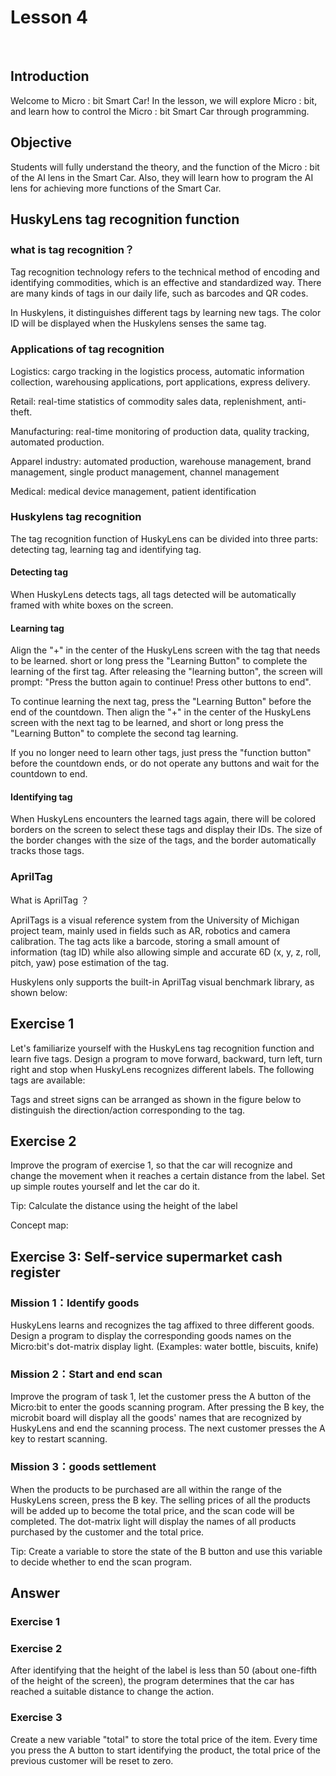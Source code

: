# Lesson 4
 
 

## Introduction
<P>
Welcome to Micro : bit Smart Car! In the lesson, we will explore Micro : bit, and learn how to control the Micro : bit Smart Car through programming.
<P>

## Objective
<P>
Students will fully understand the theory, and the function of the Micro : bit of the AI lens in the Smart Car. Also, they will learn how to program the AI lens for achieving more functions of the Smart Car.
<P>

## HuskyLens tag recognition function
### what is tag recognition？
<P>
Tag recognition technology refers to the technical method of encoding and identifying commodities, which is an effective and standardized way. There are many kinds of tags in our daily life, such as barcodes and QR codes.
<P>
<P>
In Huskylens, it distinguishes different tags by learning new tags. The color ID will be displayed when the Huskylens senses the same tag.
<P>

### Applications of tag recognition
<P>
Logistics: cargo tracking in the logistics process, automatic information collection, warehousing applications, port applications, express delivery.
<P>
<P>
Retail: real-time statistics of commodity sales data, replenishment, anti-theft.
<P>
<P>
Manufacturing: real-time monitoring of production data, quality tracking, automated production.
<P>
<P>
Apparel industry: automated production, warehouse management, brand management, single product management, channel management
<P>
<P>
Medical: medical device management, patient identification
<P>

### Huskylens tag recognition
<P>
The tag recognition function of HuskyLens can be divided into three parts: detecting tag, learning tag and identifying tag.
<P>

#### Detecting tag
<P>
When HuskyLens detects tags, all tags detected will be automatically framed with white boxes on the screen.
<P>

#### Learning tag
<P>
Align the "+" in the center of the HuskyLens screen with the tag that needs to be learned. short or long press the "Learning Button" to complete the learning of the first tag. After releasing the "learning button", the screen will prompt: "Press the button again to continue! Press other buttons to end".
<P>
<P>
To continue learning the next tag, press the "Learning Button" before the end of the countdown. Then align the "+" in the center of the HuskyLens screen with the next tag to be learned, and short or long press the "Learning Button" to complete the second tag learning.
<P>
<P>
If you no longer need to learn other tags, just press the "function button" before the countdown ends, or do not operate any buttons and wait for the countdown to end.
<P>

#### Identifying tag
<P>
When HuskyLens encounters the learned tags again, there will be colored borders on the screen to select these tags and display their IDs. The size of the border changes with the size of the tags, and the border automatically tracks those tags.
<P>

### AprilTag
<P>
What is AprilTag ？
<P>
<P>
AprilTags is a visual reference system from the University of Michigan project team, mainly used in fields such as AR, robotics and camera calibration. The tag acts like a barcode, storing a small amount of information (tag ID) while also allowing simple and accurate 6D (x, y, z, roll, pitch, yaw) pose estimation of the tag.
<P>
<P>
Huskylens only supports the built-in AprilTag visual benchmark library, as shown below:
<P>

## Exercise 1
<P>
Let's familiarize yourself with the HuskyLens tag recognition function and learn five tags. Design a program to move forward, backward, turn left, turn right and stop when HuskyLens recognizes different labels. The following tags are available:
<P>
<P>
Tags and street signs can be arranged as shown in the figure below to distinguish the direction/action corresponding to the tag.
<P>

## Exercise 2
<P>
Improve the program of exercise 1, so that the car will recognize and change the movement when it reaches a certain distance from the label. Set up simple routes yourself and let the car do it.
<P>
<P>
Tip: Calculate the distance using the height of the label
<P>
<P>
Concept map:
<P>

## Exercise 3: Self-service supermarket cash register
### Mission 1：Identify goods
<P>
HuskyLens learns and recognizes the tag affixed to three different goods. Design a program to display the corresponding goods names on the Micro:bit's dot-matrix display light. (Examples: water bottle, biscuits, knife)
<P>

### Mission 2：Start and end scan
<P>
Improve the program of task 1, let the customer press the A button of the Micro:bit to enter the goods scanning program. After pressing the B key, the microbit board will display all the goods' names that are recognized by HuskyLens and end the scanning process. The next customer presses the A key to restart scanning.
<P>

### Mission 3：goods settlement
<P>
When the products to be purchased are all within the range of the HuskyLens screen, press the B key. The selling prices of all the products will be added up to become the total price, and the scan code will be completed. The dot-matrix light will display the names of all products purchased by the customer and the total price.
<P>
<P>
Tip: Create a variable to store the state of the B button and use this variable to decide whether to end the scan program.
<P>

## Answer
### Exercise 1

### Exercise 2
<P>
After identifying that the height of the label is less than 50 (about one-fifth of the height of the screen), the program determines that the car has reached a suitable distance to change the action.
<P>

### Exercise 3
<P>
Create a new variable "total" to store the total price of the item. Every time you press the A button to start identifying the product, the total price of the previous customer will be reset to zero.
<P>
